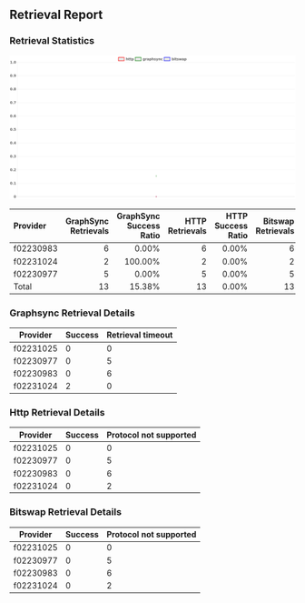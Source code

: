 ## Retrieval Report
### Retrieval Statistics
<img src="https://raw.githubusercontent.com/data-preservation-programs/filplus-checker-assets/main/filecoin-project/filecoin-plus-large-datasets/issues/1671/1690178183412.png"/>

| Provider  | GraphSync Retrievals | GraphSync Success Ratio | HTTP Retrievals | HTTP Success Ratio | Bitswap Retrievals | Bitswap Success Ratio |
| :-------- | -------------------: | ----------------------: | --------------: | -----------------: | -----------------: | --------------------: |
| f02230983 |                    6 |                   0.00% |               6 |              0.00% |                  6 |                 0.00% |
| f02231024 |                    2 |                 100.00% |               2 |              0.00% |                  2 |                 0.00% |
| f02230977 |                    5 |                   0.00% |               5 |              0.00% |                  5 |                 0.00% |
| Total     |                   13 |                  15.38% |              13 |              0.00% |                 13 |                 0.00% |

### Graphsync Retrieval Details
| Provider  | Success | Retrieval timeout |
| --------- | ------- | ----------------- |
| f02231025 | 0       | 0                 |
| f02230977 | 0       | 5                 |
| f02230983 | 0       | 6                 |
| f02231024 | 2       | 0                 |

### Http Retrieval Details
| Provider  | Success | Protocol not supported |
| --------- | ------- | ---------------------- |
| f02231025 | 0       | 0                      |
| f02230977 | 0       | 5                      |
| f02230983 | 0       | 6                      |
| f02231024 | 0       | 2                      |

### Bitswap Retrieval Details
| Provider  | Success | Protocol not supported |
| --------- | ------- | ---------------------- |
| f02231025 | 0       | 0                      |
| f02230977 | 0       | 5                      |
| f02230983 | 0       | 6                      |
| f02231024 | 0       | 2                      |
